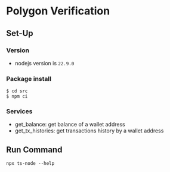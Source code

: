 # Polygon Verification

## Set-Up

### Version
- nodejs version is `22.9.0`

### Package install

```shell:shell
$ cd src
$ npm ci
```

### Services
- get_balance: get balance of a wallet address
- get_tx_histories: get transactions history by a wallet address

## Run Command

```
npx ts-node --help